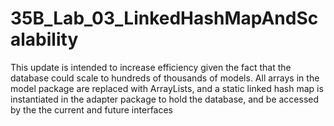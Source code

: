 # 35B_Lab_03_LinkedHashMapAndScalability
This update is intended to increase efficiency given the fact that the database could scale to hundreds of thousands of models. All arrays in the model package are replaced with ArrayLists, and a static linked hash map is instantiated in the adapter package to hold the database, and be accessed by the the current and future interfaces
